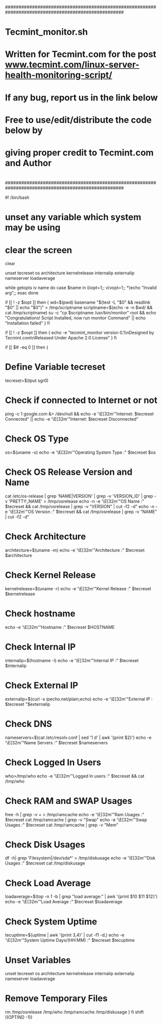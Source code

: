 ####################################################################################################  
# Tecmint_monitor.sh #  
# Written for Tecmint.com for the post www.tecmint.com/linux-server-health-monitoring-script/ #  
# If any bug, report us in the link below #  
# Free to use/edit/distribute the code below by #  
# giving proper credit to Tecmint.com and Author #  
# #  
####################################################################################################

#! /bin/bash
# unset any variable which system may be using

# clear the screen
clear

unset tecreset os architecture kernelrelease internalip externalip nameserver loadaverage

while getopts iv name
do
case $name in
i)iopt=1;;
v)vopt=1;;
*)echo "Invalid arg";;
esac
done

if [[ ! -z $iopt ]]
then
{
wd=$(pwd)
basename "$(test -L "$0" && readlink "$0" || echo "$0")" > /tmp/scriptname
scriptname=$(echo -e -n $wd/ && cat /tmp/scriptname)
su -c "cp $scriptname /usr/bin/monitor" root && echo "Congratulations! Script Installed, now run monitor Command" || echo "Installation failed"
}
fi

if [[ ! -z $vopt ]]
then
{
echo -e "tecmint_monitor version 0.1\nDesigned by Tecmint.com\nReleased Under Apache 2.0 License"
}
fi

if [[ $# -eq 0 ]]
then
{


# Define Variable tecreset
tecreset=$(tput sgr0)

# Check if connected to Internet or not
ping -c 1 google.com &> /dev/null && echo -e '\E[32m'"Internet: $tecreset Connected" || echo -e '\E[32m'"Internet: $tecreset Disconnected"

# Check OS Type
os=$(uname -o)
echo -e '\E[32m'"Operating System Type :" $tecreset $os

# Check OS Release Version and Name
cat /etc/os-release | grep 'NAME\|VERSION' | grep -v 'VERSION_ID' | grep -v 'PRETTY_NAME' > /tmp/osrelease
echo -n -e '\E[32m'"OS Name :" $tecreset && cat /tmp/osrelease | grep -v "VERSION" | cut -f2 -d\"
echo -n -e '\E[32m'"OS Version :" $tecreset && cat /tmp/osrelease | grep -v "NAME" | cut -f2 -d\"

# Check Architecture
architecture=$(uname -m)
echo -e '\E[32m'"Architecture :" $tecreset $architecture

# Check Kernel Release
kernelrelease=$(uname -r)
echo -e '\E[32m'"Kernel Release :" $tecreset $kernelrelease

# Check hostname
echo -e '\E[32m'"Hostname :" $tecreset $HOSTNAME

# Check Internal IP
internalip=$(hostname -I)
echo -e '\E[32m'"Internal IP :" $tecreset $internalip

# Check External IP
externalip=$(curl -s ipecho.net/plain;echo)
echo -e '\E[32m'"External IP : $tecreset "$externalip

# Check DNS
nameservers=$(cat /etc/resolv.conf | sed '1 d' | awk '{print $2}')
echo -e '\E[32m'"Name Servers :" $tecreset $nameservers

# Check Logged In Users
who>/tmp/who
echo -e '\E[32m'"Logged In users :" $tecreset && cat /tmp/who

# Check RAM and SWAP Usages
free -h | grep -v + > /tmp/ramcache
echo -e '\E[32m'"Ram Usages :" $tecreset
cat /tmp/ramcache | grep -v "Swap"
echo -e '\E[32m'"Swap Usages :" $tecreset
cat /tmp/ramcache | grep -v "Mem"

# Check Disk Usages
df -h| grep 'Filesystem\|/dev/sda*' > /tmp/diskusage
echo -e '\E[32m'"Disk Usages :" $tecreset
cat /tmp/diskusage

# Check Load Average
loadaverage=$(top -n 1 -b | grep "load average:" | awk '{print $10 $11 $12}')
echo -e '\E[32m'"Load Average :" $tecreset $loadaverage

# Check System Uptime
tecuptime=$(uptime | awk '{print $3,$4}' | cut -f1 -d,)
echo -e '\E[32m'"System Uptime Days/(HH:MM) :" $tecreset $tecuptime

# Unset Variables
unset tecreset os architecture kernelrelease internalip externalip nameserver loadaverage

# Remove Temporary Files
rm /tmp/osrelease /tmp/who /tmp/ramcache /tmp/diskusage
}
fi
shift $(($OPTIND -1))
